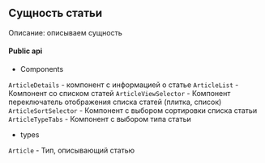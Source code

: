 ## Сущность статьи

Описание:
описываем сущность

#### Public api

- Components

`ArticleDetails` - компонент с информацией о статье
`ArticleList` - Компонент со списком статей
`ArticleViewSelector` - Компонент переключатель отображения списка статей (плитка, список)
`ArticleSortSelector` - Компонент с выбором сортировки списка статьи
`ArticleTypeTabs` - Компонент с выбором типа статьи

- types 

`Article` - Тип, описывающий статью
